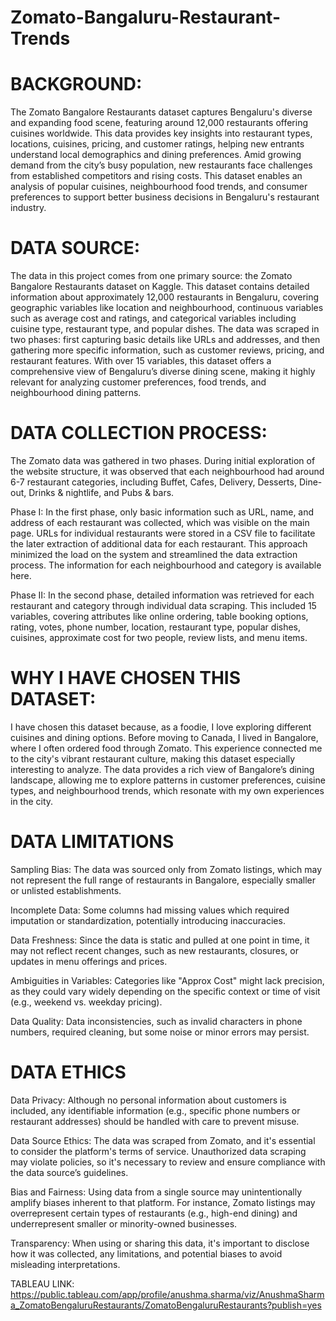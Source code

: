 # Zomato-Bangaluru-Restaurant-Trends
# BACKGROUND:
The Zomato Bangalore Restaurants dataset captures Bengaluru's diverse and expanding food scene, featuring around 12,000 restaurants offering cuisines worldwide. This data provides key insights into restaurant types, locations, cuisines, pricing, and customer ratings, helping new entrants understand local demographics and dining preferences. Amid growing demand from the city’s busy population, new restaurants face challenges from established competitors and rising costs. This dataset enables an analysis of popular cuisines, neighbourhood food trends, and consumer preferences to support better business decisions in Bengaluru's restaurant industry.

# DATA SOURCE:
The data in this project comes from one primary source: the Zomato Bangalore Restaurants dataset on Kaggle. This dataset contains detailed information about approximately 12,000 restaurants in Bengaluru, covering geographic variables like location and neighbourhood, continuous variables such as average cost and ratings, and categorical variables including cuisine type, restaurant type, and popular dishes. The data was scraped in two phases: first capturing basic details like URLs and addresses, and then gathering more specific information, such as customer reviews, pricing, and restaurant features. With over 15 variables, this dataset offers a comprehensive view of Bengaluru’s diverse dining scene, making it highly relevant for analyzing customer preferences, food trends, and neighbourhood dining patterns.

# DATA COLLECTION PROCESS:
The Zomato data was gathered in two phases. During initial exploration of the website structure, it was observed that each neighbourhood had around 6-7 restaurant categories, including Buffet, Cafes, Delivery, Desserts, Dine-out, Drinks & nightlife, and Pubs & bars.

Phase I: In the first phase, only basic information such as URL, name, and address of each restaurant was collected, which was visible on the main page. URLs for individual restaurants were stored in a CSV file to facilitate the later extraction of additional data for each restaurant. This approach minimized the load on the system and streamlined the data extraction process. The information for each neighbourhood and category is available here.

Phase II: In the second phase, detailed information was retrieved for each restaurant and category through individual data scraping. This included 15 variables, covering attributes like online ordering, table booking options, rating, votes, phone number, location, restaurant type, popular dishes, cuisines, approximate cost for two people, review lists, and menu items. 

# WHY I HAVE CHOSEN THIS DATASET:
I have chosen this dataset because, as a foodie, I love exploring different cuisines and dining options. Before moving to Canada, I lived in Bangalore, where I often ordered food through Zomato. This experience connected me to the city's vibrant restaurant culture, making this dataset especially interesting to analyze. The data provides a rich view of Bangalore’s dining landscape, allowing me to explore patterns in customer preferences, cuisine types, and neighbourhood trends, which resonate with my own experiences in the city.

# DATA LIMITATIONS
Sampling Bias: The data was sourced only from Zomato listings, which may not represent the full range of restaurants in Bangalore, especially smaller or unlisted establishments.

Incomplete Data: Some columns had missing values which required imputation or standardization, potentially introducing inaccuracies.

Data Freshness: Since the data is static and pulled at one point in time, it may not reflect recent changes, such as new restaurants, closures, or updates in menu offerings and prices.

Ambiguities in Variables: Categories like "Approx Cost" might lack precision, as they could vary widely depending on the specific context or time of visit (e.g., weekend vs. weekday pricing).

Data Quality: Data inconsistencies, such as invalid characters in phone numbers, required cleaning, but some noise or minor errors may persist.

# DATA ETHICS
Data Privacy: Although no personal information about customers is included, any identifiable information (e.g., specific phone numbers or restaurant addresses) should be handled with care to prevent misuse.

Data Source Ethics: The data was scraped from Zomato, and it's essential to consider the platform's terms of service. Unauthorized data scraping may violate policies, so it's necessary to review and ensure compliance with the data source’s guidelines.

Bias and Fairness: Using data from a single source may unintentionally amplify biases inherent to that platform. For instance, Zomato listings may overrepresent certain types of restaurants (e.g., high-end dining) and underrepresent smaller or minority-owned businesses.

Transparency: When using or sharing this data, it's important to disclose how it was collected, any limitations, and potential biases to avoid misleading interpretations.

TABLEAU LINK: https://public.tableau.com/app/profile/anushma.sharma/viz/AnushmaSharma_ZomatoBengaluruRestaurants/ZomatoBengaluruRestaurants?publish=yes

